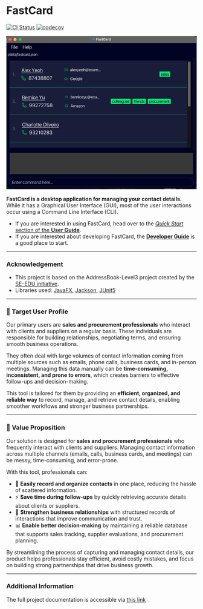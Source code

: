 # FastCard

[![CI Status](https://github.com/AY2526S1-CS2103T-F11-4/tp/actions/workflows/gradle.yml/badge.svg)](https://github.com/AY2526S1-CS2103T-F11-4/tp/actions/workflows/gradle.yml)
[![codecov](https://codecov.io/github/AY2526S1-CS2103T-F11-4/tp/graph/badge.svg?token=C7VKPW98S1)](https://codecov.io/github/AY2526S1-CS2103T-F11-4/tp)

![Ui](docs/images/Ui.png)

**FastCard is a desktop application for managing your contact details.** While it has a Graphical User Interface (GUI), most of the user interactions occur using a Command Line Interface (CLI).

* If you are interested in using FastCard, head over to the [_Quick Start_ section of the **User Guide**](https://ay2526s1-cs2103t-f11-4.github.io/tp/UserGuide.html#quick-start).
* If you are interested about developing FastCard, the [**Developer Guide**](https://ay2526s1-cs2103t-f11-4.github.io/tp/DeveloperGuide.html) is a good place to start.

---

### Acknowledgement
* This project is based on the AddressBook-Level3 project created by the [SE-EDU initiative](https://se-education.org).
* Libraries used: [JavaFX](https://openjfx.io/), [Jackson](https://github.com/FasterXML/jackson), [JUnit5](https://github.com/junit-team/junit5)

---

### 👥 Target User Profile

Our primary users are **sales and procurement professionals** who interact with clients and suppliers on a regular basis. These individuals are responsible for building relationships, negotiating terms, and ensuring smooth business operations.

They often deal with large volumes of contact information coming from multiple sources such as emails, phone calls, business cards, and in-person meetings. Managing this data manually can be **time-consuming, inconsistent, and prone to errors**, which creates barriers to effective follow-ups and decision-making.

This tool is tailored for them by providing an **efficient, organized, and reliable way** to record, manage, and retrieve contact details, enabling smoother workflows and stronger business partnerships.

---

### 🎯 Value Proposition

Our solution is designed for **sales and procurement professionals** who frequently interact with clients and suppliers. Managing contact information across multiple channels (emails, calls, business cards, and meetings) can be messy, time-consuming, and error-prone.

With this tool, professionals can:

* 📒 **Easily record and organize contacts** in one place, reducing the hassle of scattered information.
* ⚡ **Save time during follow-ups** by quickly retrieving accurate details about clients or suppliers.
* 🔗 **Strengthen business relationships** with structured records of interactions that improve communication and trust.
* 📊 **Enable better decision-making** by maintaining a reliable database that supports sales tracking, supplier evaluations, and procurement planning.

By streamlining the process of capturing and managing contact details, our product helps professionals stay efficient, avoid costly mistakes, and focus on building strong partnerships that drive business growth.

---

### Additional Information
The full project documentation is accessible via [this link](https://docs.google.com/document/d/1PL5ROosZ31RnMzyO5RIzXduRayh0XTNKa8umx3QxE6o/edit?tab=t.uh6501x77o69#heading=h.4fjhq3bt0q05)
